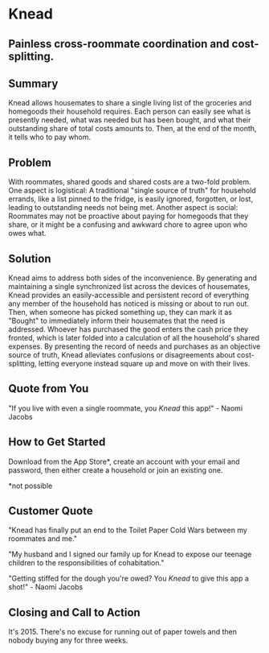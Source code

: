 # Knead #

## Painless cross-roommate coordination and cost-splitting. ##

## Summary ##
Knead allows housemates to share a single living list of the groceries and homegoods their household requires.
Each person can easily see what is presently needed, what was needed but has been bought, and what their outstanding
share of total costs amounts to. Then, at the end of the month, it tells who to pay whom.

## Problem ##
With roommates, shared goods and shared costs are a two-fold problem. One aspect is logistical: A traditional
"single source of truth" for household errands, like a list pinned to the fridge, is easily ignored, forgotten, or lost,
leading to outstanding needs not being met. Another aspect is social: Roommates may not be proactive about paying for
homegoods that they share, or it might be a confusing and awkward chore to agree upon who owes what.

## Solution ##
Knead aims to address both sides of the inconvenience. By generating and maintaining a single synchronized list across the
devices of housemates, Knead provides an easily-accessible and persistent record of everything any member of the household
has noticed is missing or about to run out. Then, when someone has picked something up, they can mark it as "Bought" to immediately
inform their housemates that the need is addressed. Whoever has purchased the good enters the cash price they fronted, which is
later folded into a calculation of all the household's shared expenses. By presenting the record of needs and purchases as an objective source of truth, Knead alleviates confusions or disagreements about cost-splitting, letting everyone instead square up
and move on with their lives.

## Quote from You ##
"If you live with even a single roommate, you *Knead* this app!" - Naomi Jacobs

## How to Get Started ##
Download from the App Store*, create an account with your email and password, then either create a household or join an existing one.


*not possible

## Customer Quote ##
"Knead has finally put an end to the Toilet Paper Cold Wars between my roommates and me."

"My husband and I signed our family up for Knead to expose our teenage children to the responsibilities of cohabitation."

"Getting stiffed for the dough you're owed? You *Knead* to give this app a shot!" - Naomi Jacobs

## Closing and Call to Action ##
It's 2015. There's no excuse for running out of paper towels and then nobody buying any for three weeks.
